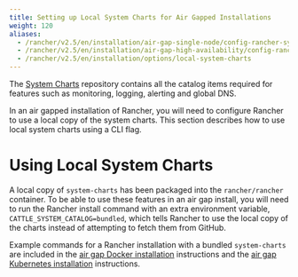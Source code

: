 ```yaml
---
title: Setting up Local System Charts for Air Gapped Installations
weight: 120
aliases:
  - /rancher/v2.5/en/installation/air-gap-single-node/config-rancher-system-charts/_index.md
  - /rancher/v2.5/en/installation/air-gap-high-availability/config-rancher-system-charts/_index.md
  - /rancher/v2.5/en/installation/options/local-system-charts
---
```


The [System Charts](https://github.com/rancher/system-charts) repository contains all the catalog items required for features such as monitoring, logging, alerting and global DNS.

In an air gapped installation of Rancher, you will need to configure Rancher to use a local copy of the system charts. This section describes how to use local system charts using a CLI flag.

# Using Local System Charts

A local copy of `system-charts` has been packaged into the `rancher/rancher` container. To be able to use these features in an air gap install, you will need to run the Rancher install command with an extra environment variable, `CATTLE_SYSTEM_CATALOG=bundled`, which tells Rancher to use the local copy of the charts instead of attempting to fetch them from GitHub.

Example commands for a Rancher installation with a bundled `system-charts` are included in the [air gap Docker installation]({{<baseurl>}}/rancher/v2.5/en/installation/air-gap-single-node/install-rancher) instructions and the [air gap Kubernetes installation]({{<baseurl>}}/rancher/v2.5/en/installation/air-gap-high-availability/install-rancher/) instructions.

